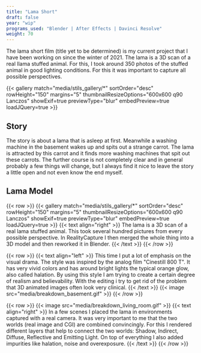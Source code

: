 ```yaml
---
title: "Lama Short"
draft: false
year: "wip"
programs_used: "Blender | After Effects | Davinci Resolve"
weight: 70
---
```


The lama short film (title yet to be determined) is my current project that I have been working on since the winter of 2021. The lama is a 3D scan of a real llama stuffed animal. For this, I took around 350 photos of the stuffed animal in good lighting conditions. For this it was important to capture all possible perspectives.

{{< gallery match="media/stils_gallery/*" sortOrder="desc" rowHeight="150" margins="5" thumbnailResizeOptions="600x600 q90 Lanczos" showExif=true previewType="blur" embedPreview=true loadJQuery=true >}}

## Story

The story is about a lama that is asleep at first. Meanwhile a washing machine in the basement wakes up and spits out a strange carrot. The lama is attracted by this carrot and it finds more washing machines that spit out these carrots. The further course is not completely clear and in general probably a few things will change, but I always find it nice to leave the story a little open and not even know the end myself.

## Lama Model

{{< row >}}
    {{< gallery match="media/stils_gallery/*" sortOrder="desc" rowHeight="150" margins="5" thumbnailResizeOptions="600x600 q90 Lanczos" showExif=true previewType="blur" embedPreview=true loadJQuery=true >}}
    {{< text align="right" >}}
        The lama is a 3D scan of a real lama stuffed animal. This took several hundred pictures from every possible perspective. In RealityCapture I then merged the whole thing into a 3D model and then reworked it in Blender.
    {{< /text >}}
{{< /row >}}



{{< row >}}
    {{< text align="left" >}}
        This time I put a lot of emphasis on the visual drama. The style was inspired by the analog film "Cinestill 800 T". It has very vivid colors and has around bright lights the typical orange glow, also called halation. By using this style I am trying to create a certain degree of realism and believability. With the editing i try to get rid of the problem that 3D animated images often look very clinical.
    {{< /text >}}
    {{< image src="media/breakdown_basement.gif" >}}
{{< /row >}}

{{< row >}}
    {{< image src="media/breakdown_living_room.gif" >}}
    {{< text align="right" >}}
        In a few scenes I placed the lama in environments captured with a real camera. It was very important to me that the two worlds (real image and CGI) are combined convincingly. For this I rendered different layers that help to connect the two worlds: Shadow, Indirect, Diffuse, Reflective and Emitting Light. On top of everything I also added impurities like halation, noise and overexposure. 
    {{< /text >}}
{{< /row >}}